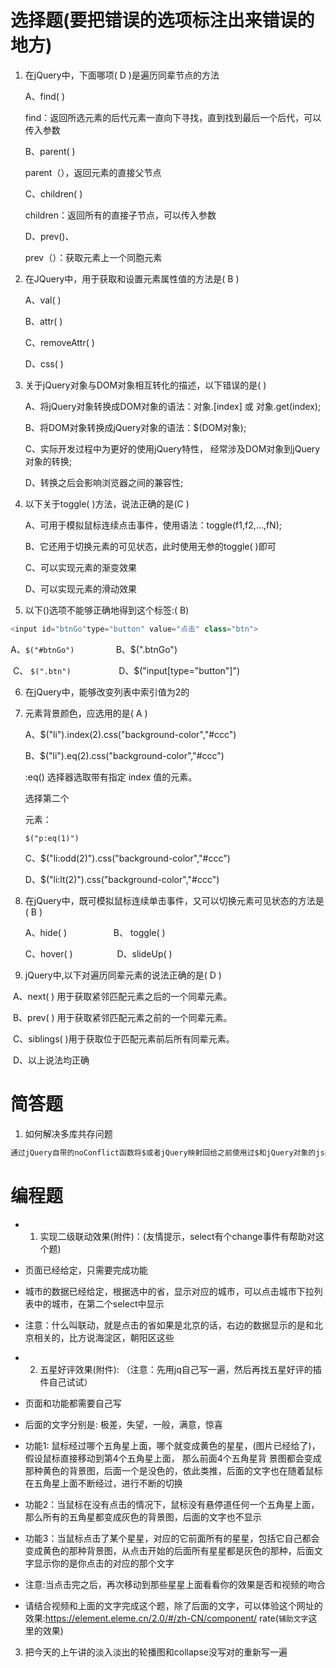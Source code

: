# 选择题(要把错误的选项标注出来错误的地方)

1. 在jQuery中，下面哪项( D  )是遍历同辈节点的方法

   A、find( )

   find：返回所选元素的后代元素一直向下寻找，直到找到最后一个后代，可以传入参数

   B、parent( )

   parent（），返回元素的直接父节点

   C、children( )

   children：返回所有的直接子节点，可以传入参数

   D、prev()、

   prev（）：获取元素上一个同胞元素

2. 在JQuery中，用于获取和设置元素属性值的方法是( B  )

   A、val( )

   B、attr( )

   C、removeAttr( )

   D、css( )

3. 关于jQuery对象与DOM对象相互转化的描述，以下错误的是( )

   A、将jQuery对象转换成DOM对象的语法：对象.[index] 或 对象.get(index);

   B、将DOM对象转换成jQuery对象的语法：$(DOM对象);

   C、实际开发过程中为更好的使用jQuery特性， 经常涉及DOM对象到jQuery对象的转换;

   D、转换之后会影响浏览器之间的兼容性;

4. 以下关于toggle( )方法，说法正确的是(C  )

   A、可用于模拟鼠标连续点击事件，使用语法：toggle(f1,f2,…,fN);

   B、它还用于切换元素的可见状态，此时使用无参的toggle( )即可

   C、可以实现元素的渐变效果

   D、可以实现元素的滑动效果

5. 以下()选项不能够正确地得到这个标签:( B) 

```js
<input id="btnGo"type="button" value="点击" class="btn">
```
​     A、`$("#btnGo") `               B、$(".btnGo")        

​     C、 `$(".btn")   `                 D、$("input[type="button"]")


6. 在jQuery中，能够改变列表中索引值为2的<li>元素背景颜色，应选用的是( A  )

   A、$("li").index(2).css("background-color","#ccc")

   B、$("li").eq(2).css("background-color","#ccc")

   :eq() 选择器选取带有指定 index 值的元素。

   选择第二个 <p> 元素：
   
   ```
   $("p:eq(1)")
   ```
   
   C、$("li:odd(2)").css("background-color","#ccc")
   
   D、$("li:lt(2)").css("background-color","#ccc")


7. 在jQuery中，既可模拟鼠标连续单击事件，又可以切换元素可见状态的方法是( B  )  

   A、hide( )                      B、 toggle( )                 

   C、hover( )                   D、slideUp( )


8.  jQuery中,以下对遍历同辈元素的说法正确的是( D  )

​      A、next( ) 用于获取紧邻匹配元素之后的一个同辈元素。

​     B、prev( ) 用于获取紧邻匹配元素之前的一个同辈元素。

​     C、siblings( )用于获取位于匹配元素前后所有同辈元素。

​     D、以上说法均正确



# 简答题

1. 如何解决多库共存问题
```js
通过jQuery自带的noConflict函数将$或者jQuery映射回给之前使用过$和jQuery对象的js类库
```

# 编程题

- 1. 实现二级联动效果(附件)：(友情提示，select有个change事件有帮助对这个题)

- 页面已经给定，只需要完成功能

- 城市的数据已经给定，根据选中的省，显示对应的城市，可以点击城市下拉列表中的城市，在第二个select中显示

- 注意：什么叫联动，就是点击的省如果是北京的话，右边的数据显示的是和北京相关的，比方说海淀区，朝阳区这些

  


- 2. 五星好评效果(附件): （注意：先用jq自己写一遍，然后再找五星好评的插件自己试试）

- 页面和功能都需要自己写

- 后面的文字分别是: 极差，失望，一般，满意，惊喜

- 功能1: 鼠标经过哪个五角星上面，哪个就变成黄色的星星，(图片已经给了)，假设鼠标直接移动到第4个五角星上面， 那么前面4个五角星背 景图都会变成那种黄色的背景图，后面一个是没色的，依此类推，后面的文字也在随着鼠标在五角星上面不断经过，进行不断的切换

- 功能2：当鼠标在没有点击的情况下，鼠标没有悬停道任何一个五角星上面，那么所有的五角星都变成灰色的背景图，后面的文字也不显示

- 功能3：当鼠标点击了某个星星，对应的它前面所有的星星，包括它自己都会变成黄色的那种背景图，从点击开始的后面所有星星都是灰色的那种，后面文字显示你的是你点击的对应的那个文字

- 注意:当点击完之后，再次移动到那些星星上面看看你的效果是否和视频的吻合

- 请结合视频和上面的文字完成这个题，除了后面的文字，可以体验这个网址的效果:https://element.eleme.cn/2.0/#/zh-CN/component/
  rate(`辅助文字`这里的效果)




3. 把今天的上午讲的淡入淡出的轮播图和collapse没写对的重新写一遍
